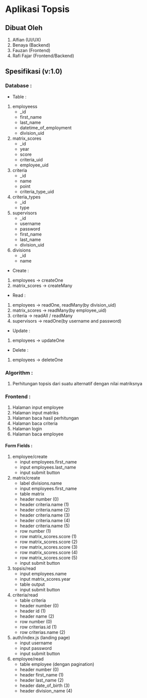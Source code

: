 # Aplikasi Topsis

## Dibuat Oleh
1. Alfian (UI/UX)
2. Benaya (Backend)
3. Fauzan (Frontend)
4. Rafi Fajar (Frontend/Backend)

## Spesifikasi (v:1.0)
### Database :
- Table :
1. employeess
    - _id
    - first_name
    - last_name
    - datetime_of_employment
    - division_uid
2. matrix_scores
    - _id
    - year
    - score
    - criteria_uid
    - employee_uid
3. criteria
    - _id
    - name
    - point
    - criteria_type_uid
4. criteria_types
    - _id
    - type
5. supervisors
    - _id
    - username
    - password
    - first_name
    - last_name
    - division_uid
6. divisions
    - _id
    - name

- Create :
1. employees -> createOne
2. matrix_scores -> createMany

- Read :
1. employees -> readOne, readMany(by division_uid)
2. matrix_scores -> readMany(by employee_uid)
3. criteria -> readAll / readMany
4. supervisors -> readOne(by username and password)

- Update :
1. employees -> updateOne

- Delete :
1. employees -> deleteOne

### Algorithm :
1. Perhitungan topsis dari suatu alternatif dengan nilai matriksnya

### Frontend :
1. Halaman input employee
2. Halaman input matriks
3. Halaman baca hasil perhitungan
4. Halaman baca criteria
5. Halaman login
6. Halaman baca employee

#### Form Fields :
1. employee/create
    - input employees.first_name
    - input employees.last_name
    - input submit button
2. matrix/create
    - label divisions.name
    - input employees.first_name
    - table matrix
    - header number (0)
    - header criteria.name (1)
    - header criteria.name (2)
    - header criteria.name (3)
    - header criteria.name (4)
    - header criteria.name (5)
    - row number (1)
    - row matrix_scores.score (1)
    - row matrix_scores.score (2)
    - row matrix_scores.score (3)
    - row matrix_scores.score (4)
    - row matrix_scores.score (5)
    - input submit button
3. topsis/read
    - input employees.name
    - input matrix_scores.year
    - table output
    - input submit button
4. criteria/read
    - table criteria
    - header number (0)
    - header id (1)
    - header name (2)
    - row number (0)
    - row criterias.id (1)
    - row criterias.name (2)
5. auth/index.js (landing page)
    - input username
    - input password
    - input submit button
6. employee/read
    - table employee (dengan pagination)
    - header number (0)
    - header first_name (1)
    - header last_name (2)
    - header date_of_birth (3)
    - header division_name (4)
